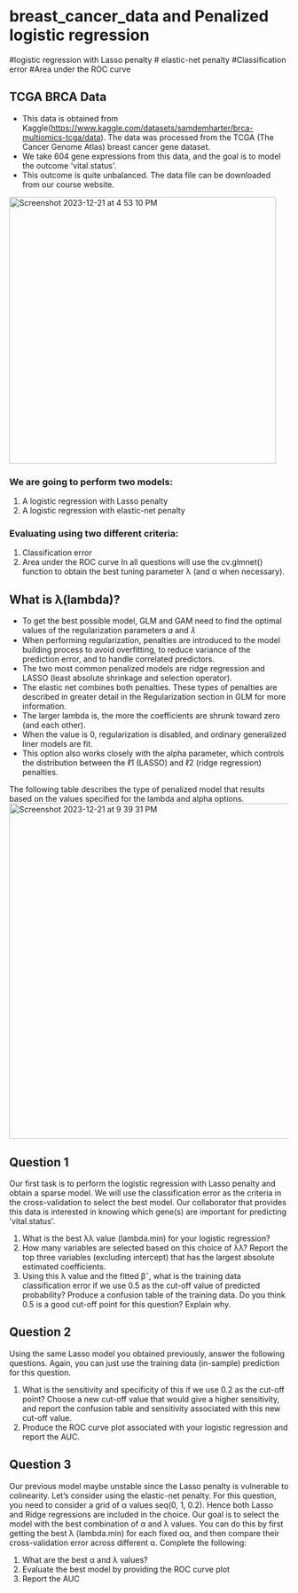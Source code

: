 # breast_cancer_data and Penalized logistic regression
#logistic regression with Lasso penalty # elastic-net penalty #Classification error #Area under the ROC curve

## TCGA BRCA Data
- This data is obtained from Kaggle(https://www.kaggle.com/datasets/samdemharter/brca-multiomics-tcga/data). The data was processed from the TCGA (The Cancer Genome Atlas) breast cancer gene dataset. 
- We take 604 gene expressions from this data, and the goal is to model the outcome 'vital.status'. 
- This outcome is quite unbalanced. The data file can be downloaded from our course website.
<img width="481" alt="Screenshot 2023-12-21 at 4 53 10 PM" src="https://github.com/ColleenJung/breast_cancer_data_-Penalized-logistic-regression/assets/119357849/a29d0016-a272-41c8-8e36-fa51e1086cb3">

### We are going to perform two models:
1. A logistic regression with Lasso penalty
2. A logistic regression with elastic-net penalty

### Evaluating using two different criteria:
1. Classification error
2. Area under the ROC curve
In all questions will use the cv.glmnet() function to obtain the best tuning parameter λ (and α when necessary).

## What is λ(lambda)?
- To get the best possible model, GLM and GAM need to find the optimal values of the regularization parameters 𝛼 and 𝜆
- When performing regularization, penalties are introduced to the model building process to avoid overfitting, to reduce variance of the prediction error, and to handle correlated predictors.
- The two most common penalized models are ridge regression and LASSO (least absolute shrinkage and selection operator).
- The elastic net combines both penalties. These types of penalties are described in greater detail in the Regularization section in GLM for more information.
- The larger lambda is, the more the coefficients are shrunk toward zero (and each other).
- When the value is 0, regularization is disabled, and ordinary generalized liner models are fit. 
- This option also works closely with the alpha parameter, which controls the distribution between the ℓ1 (LASSO) and ℓ2 (ridge regression) penalties.

The following table describes the type of penalized model that results based on the values specified for the lambda and alpha options.
<img width="605" alt="Screenshot 2023-12-21 at 9 39 31 PM" src="https://github.com/ColleenJung/breast_cancer_data_-Penalized-logistic-regression/assets/119357849/5d9872b1-8927-4eca-8c81-84f4166fac21">
 
## Question 1
Our first task is to perform the logistic regression with Lasso penalty and obtain a sparse model. We will use the classification error as the criteria in the cross-validation to select the best model. Our collaborator that provides this data is interested in knowing which gene(s) are important for predicting 'vital.status'. 

1. What is the best λλ value (lambda.min) for your logistic regression?
2. How many variables are selected based on this choice of λλ? Report the top three variables (excluding intercept) that has the largest absolute estimated coefficients.
3. Using this λ value and the fitted βˆ, what is the training data classification error if we use 0.5 as the cut-off value of predicted probability? Produce a confusion table of the training data. Do you think 0.5 is a good cut-off point for this question? Explain why.

## Question 2
Using the same Lasso model you obtained previously, answer the following questions. Again, you can just use the training data (in-sample) prediction for this question.

1. What is the sensitivity and specificity of this if we use 0.2 as the cut-off point? Choose a new cut-off value that would give a higher sensitivity, and report the confusion table and sensitivity associated with this new cut-off value.
2. Produce the ROC curve plot associated with your logistic regression and report the AUC.

## Question 3
Our previous model maybe unstable since the Lasso penalty is vulnerable to colinearity. Let’s consider using the elastic-net penalty. For this question, you need to consider a grid of α values seq(0, 1, 0.2). Hence both Lasso and Ridge regressions are included in the choice. Our goal is to select the model with the best combination of α and λ values. You can do this by first getting the best λ (lambda.min) for each fixed αα, and then compare their cross-validation error across different α. Complete the following:

1. What are the best α and λ values?
2. Evaluate the best model by providing the ROC curve plot
3. Report the AUC


